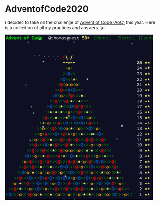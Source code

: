 # AdventofCode2020


I decided to take on the challenge of [Advent of Code (AoC)](https://adventofcode.com/) this year. Here is a collection of all my practices and answers. \n

![AdventofCodeTree](Images/AdventofCodeTree.png)
